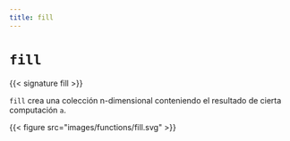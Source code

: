```yaml
---
title: fill
---
```


# `fill`

{{< signature fill >}}

`fill` crea una colección n-dimensional conteniendo el resultado de cierta computación `a`.

{{< figure src="images/functions/fill.svg" >}}
